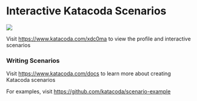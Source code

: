 # Interactive Katacoda Scenarios

[![](http://shields.katacoda.com/katacoda/xdc0ma/count.svg)](https://www.katacoda.com/xdc0ma "Get your profile on Katacoda.com")

Visit https://www.katacoda.com/xdc0ma to view the profile and interactive scenarios

### Writing Scenarios
Visit https://www.katacoda.com/docs to learn more about creating Katacoda scenarios

For examples, visit https://github.com/katacoda/scenario-example
